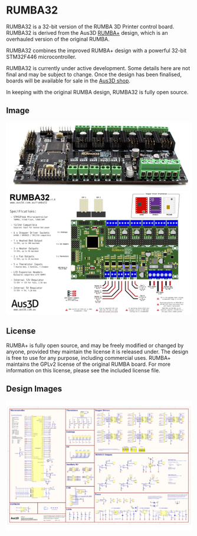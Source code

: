 # RUMBA32

RUMBA32 is a 32-bit version of the RUMBA 3D Printer control board. RUMBA32 is derived from the Aus3D [RUMBA+](https://github.com/Aus3D/RUMBA-Plus) design, which is an overhauled version of the original RUMBA.

RUMBA32 combines the improved RUMBA+ design with a powerful 32-bit STM32F446 microcontroller.

RUMBA32 is currently under active development. Some details here are not final and may be subject to change. Once the design has been finalised, boards will be available for sale in the [Aus3D shop](http://aus3d.com.au/rumba-plus). 

In keeping with the original RUMBA design, RUMBA32 is fully open source.

## Image
![RUMBA+ PCB Preview](https://raw.githubusercontent.com/Aus3D/RUMBA32/master/Images/boardPhoto.jpg "RUMBA+ PCB Preview")
![RUMBA+ Pinout](https://raw.githubusercontent.com/Aus3D/RUMBA32/master/Images/pinOut.png "RUMBA+ Pinout")

## License
RUMBA+ is fully open source, and may be freely modified or changed by anyone, provided they maintain the license it is released under. The design is free to use for any purpose, including commercial uses. RUMBA+ maintains the GPLv2 license of the original RUMBA board. For more information on this license, please see the included license file.

## Design Images
![RUMBA+ Schematic](https://raw.githubusercontent.com/Aus3D/RUMBA32/master/Schematic.png "RUMBA32 Schematic")
